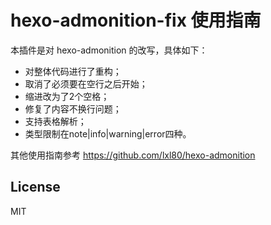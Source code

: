 # hexo-admonition-fix 使用指南
本插件是对 hexo-admonition 的改写，具体如下：

- 对整体代码进行了重构；
- 取消了必须要在空行之后开始；
- 缩进改为了2个空格；
- 修复了内容不换行问题；
- 支持表格解析；
- 类型限制在note|info|warning|error四种。

其他使用指南参考 https://github.com/lxl80/hexo-admonition

## License
MIT
